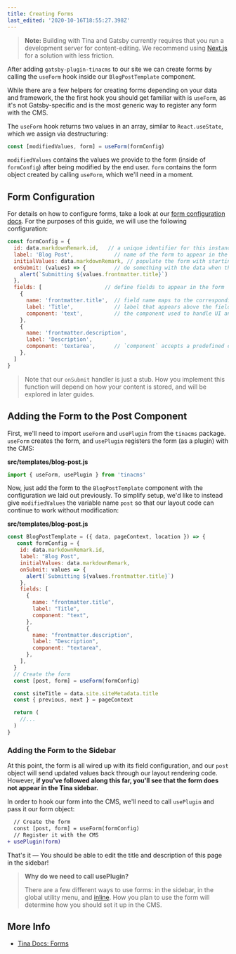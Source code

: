 ```yaml
---
title: Creating Forms
last_edited: '2020-10-16T18:55:27.398Z'
---
```


> **Note:** Building with Tina and Gatsby currently requires that you run a development server for content-editing. We recommend using [Next.js](/docs/integrations/nextjs/) for a solution with less friction.

After adding `gatsby-plugin-tinacms` to our site we can create forms by calling the `useForm` hook inside our `BlogPostTemplate` component.

While there are a few helpers for creating forms depending on your data and framework, the the first hook you should get familiar with is `useForm`, as it's not Gatsby-specific and is the most generic way to register any form with the CMS.

The `useForm` hook returns two values in an array, similar to `React.useState`, which we assign via destructuring:

```js
const [modifiedValues, form] = useForm(formConfig)
```

`modifiedValues` contains the values we provide to the form (inside of `formConfig`) after being modified by the end user. `form` contains the form object created by calling `useForm`, which we'll need in a moment.

## Form Configuration

For details on how to configure forms, take a look at our [form configuration docs](/docs/plugins/forms#form-configuration). For the purposes of this guide, we will use the following configuration:

```js
const formConfig = {
  id: data.markdownRemark.id,   // a unique identifier for this instance of the form
  label: 'Blog Post',             // name of the form to appear in the sidebar
  initialValues: data.markdownRemark, // populate the form with starting values
  onSubmit: (values) => {         // do something with the data when the form is submitted
    alert(`Submitting ${values.frontmatter.title}`)
  },
  fields: [                    // define fields to appear in the form
    {
      name: 'frontmatter.title',  // field name maps to the corresponding key in initialValues
      label: 'Title',             // label that appears above the field
      component: 'text',          // the component used to handle UI and input to the field
    },
    {
      name: 'frontmatter.description',
      label: 'Description',
      component: 'textarea',      // `component` accepts a predefined components or a custom React component
    },
  ]
}
```

> Note that our `onSubmit` handler is just a stub. How you implement this function will depend on how your content is stored, and will be explored in later guides.

## Adding the Form to the Post Component

First, we'll need to import `useForm` and `usePlugin` from the `tinacms` package. `useForm` creates the form, and `usePlugin` registers the form (as a plugin) with the CMS:

**src/templates/blog-post.js**

```js
import { useForm, usePlugin } from 'tinacms'
```

Now, just add the form to the `BlogPostTemplate` component with the configuration we laid out previously. To simplify setup, we'd like to instead give `modifiedValues` the variable name `post` so that our layout code can continue to work without modification:

**src/templates/blog-post.js**

```js
const BlogPostTemplate = ({ data, pageContext, location }) => {
   const formConfig = {
    id: data.markdownRemark.id,
    label: "Blog Post",
    initialValues: data.markdownRemark,
    onSubmit: values => {
      alert(`Submitting ${values.frontmatter.title}`)
    },
    fields: [
      {
        name: "frontmatter.title",
        label: "Title",
        component: "text",
      },
      {
        name: "frontmatter.description",
        label: "Description",
        component: "textarea",
      },
    ],
  }
  // Create the form
  const [post, form] = useForm(formConfig)

  const siteTitle = data.site.siteMetadata.title
  const { previous, next } = pageContext

  return (
    //...
  )
}
```

### Adding the Form to the Sidebar

At this point, the form is all wired up with its field configuration, and our `post` object will send updated values back through our layout rendering code. However, **if you've followed along this far, you'll see that the form does not appear in the Tina sidebar.**

In order to hook our form into the CMS, we'll need to call `usePlugin` and pass it our form object:

```diff
  // Create the form
  const [post, form] = useForm(formConfig)
  // Register it with the CMS
+ usePlugin(form)
```

That's it — You should be able to edit the title and description of this page in the sidebar!

> **Why do we need to call usePlugin?**
>
> There are a few different ways to use forms: in the sidebar, in the global utility menu, and [inline](/docs/ui/inline-editing). How you plan to use the form will determine how you should set it up in the CMS.

## More Info

* [Tina Docs: Forms](/docs/plugins/forms)